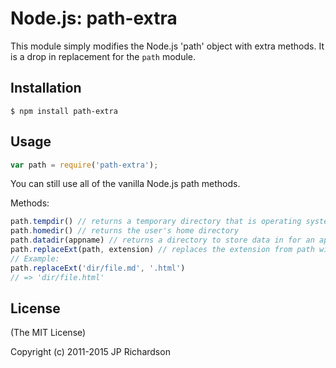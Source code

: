 Node.js: path-extra
===================

This module simply modifies the Node.js 'path' object with extra methods. It is a drop in replacement for the `path` module.



Installation
------------

    $ npm install path-extra



Usage
-----

```javascript
var path = require('path-extra');
```

You can still use all of the vanilla Node.js path methods.

Methods:

```javascript
path.tempdir() // returns a temporary directory that is operating system specific
path.homedir() // returns the user's home directory
path.datadir(appname) // returns a directory to store data in for an app with the given name
path.replaceExt(path, extension) // replaces the extension from path with extension and returns the updated path string.
// Example:
path.replaceExt('dir/file.md', '.html')
// => 'dir/file.html'
```



License
-------

(The MIT License)

Copyright (c) 2011-2015 JP Richardson
